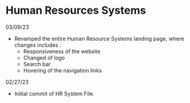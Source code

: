 # Human Resources Systems

03/09/23

- Revamped the entire Human Resource Systems landing page, where changes includes :
  - Responsiveness of the website
  - Changed of logo
  - Search bar
  - Hovering of the navigation links

02/27/23

- Initial commit of HR System File.
